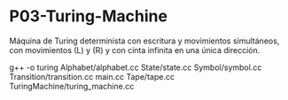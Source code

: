 # P03-Turing-Machine

Máquina de Turing determinista con escritura y movimientos simultáneos, con movimientos (L) y (R)
y con cinta infinita en una única dirección.

g++ -o turing Alphabet/alphabet.cc State/state.cc Symbol/symbol.cc Transition/transition.cc main.cc Tape/tape.cc TuringMachine/turing_machine.cc